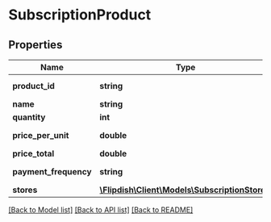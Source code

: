 # SubscriptionProduct

## Properties
Name | Type | Description | Notes
------------ | ------------- | ------------- | -------------
**product_id** | **string** | Product Identifier | 
**name** | **string** | Name | 
**quantity** | **int** | Quantity | 
**price_per_unit** | **double** | Price Per Unit | [optional] 
**price_total** | **double** | Price Total | [optional] 
**payment_frequency** | **string** | Payment Frequency | 
**stores** | [**\Flipdish\\Client\Models\SubscriptionStore[]**](SubscriptionStore.md) | Stores | [optional] 

[[Back to Model list]](../README.md#documentation-for-models) [[Back to API list]](../README.md#documentation-for-api-endpoints) [[Back to README]](../README.md)


